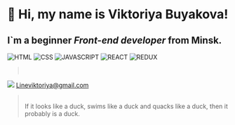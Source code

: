 # 👋 Hi, my name is **Viktoriya Buyakova**!
## I`m a beginner *Front-end developer* from Minsk.

![HTML](https://img.shields.io/badge/-HTML-black?style=for-badge&logo=html5)
![CSS](https://img.shields.io/badge/-CSS-090909?style=for-badge&logo=css3)
![JAVASCRIPT](https://img.shields.io/badge/-JAVASCRIPT-090909?style=for-badge&logo=javascript)
![REACT](https://img.shields.io/badge/-REACT-090909?style=for-badge&logo=react)
![REDUX](https://img.shields.io/badge/-REDUX-090909?style=for-badge&logo=redux)
></br>
![](https://img.shields.io/badge/ail_me:-informational?style=for-badge&logo=gmail) Lineviktoriya@gmail.com


<!--
**Feralwater/Feralwater** is a ✨ _special_ ✨ repository because its `README.md` (this file) appears on your GitHub profile.

Here are some ideas to get you started:

- 🔭 I’m currently working on ...
- 🌱 I’m currently learning ...
- 👯 I’m looking to collaborate on ...
- 🤔 I’m looking for help with ...
- 💬 Ask me about ...
- 📫 How to reach me: ...
- 😄 Pronouns: ...
- ⚡ Fun fact: ...
-->
></br>
> If it looks like a duck, swims like a duck and quacks like a duck, then it probably is a duck.
